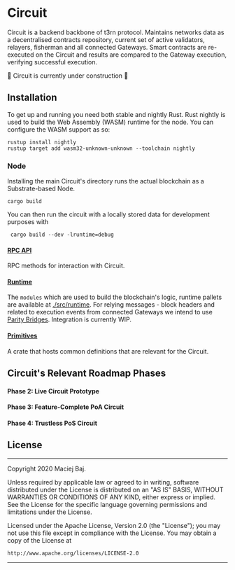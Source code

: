 # Circuit
Circuit is a backend backbone of t3rn protocol. Maintains networks data as a decentralised contracts repository, current set of active validators, relayers, fisherman and all connected Gateways. Smart contracts are re-executed on the Circuit and results are compared to the Gateway execution, verifying successful execution.

🚧 Circuit is currently under construction 🚧

## Installation
To get up and running you need both stable and nightly Rust. Rust nightly is used to build the Web
Assembly (WASM) runtime for the node. You can configure the WASM support as so:

```
rustup install nightly
rustup target add wasm32-unknown-unknown --toolchain nightly
```
### Node 
Installing the main Circuit's directory runs the actual blockchain as a Substrate-based Node.
 ```
 cargo build
 ```

You can then run the circuit with a locally stored data for development purposes with 
```
 cargo build --dev -lruntime=debug
```

#### [RPC API](./src/rpc)
RPC methods for interaction with Circuit.

#### [Runtime](./src/runtime)
The `modules` which are used to build the blockchain's logic, runtime pallets are available at [./src/runtime](./src/runtime). For relying messages - block headers and related to execution events from connected Gateways we intend to use [Parity Bridges](https://github.com/paritytech/parity-bridges-common). Integration is currently WIP.

#### [Primitives](./src/primitives)
A crate that hosts common definitions that are relevant for the Circuit.

## Circuit's Relevant Roadmap Phases
#### Phase 2: Live Circuit Prototype
#### Phase 3: Feature-Complete PoA Circuit
#### Phase 4: Trustless PoS Circuit

## License

---
Copyright 2020 Maciej Baj.

Unless required by applicable law or agreed to in writing, software
distributed under the License is distributed on an "AS IS" BASIS,
WITHOUT WARRANTIES OR CONDITIONS OF ANY KIND, either express or implied.
See the License for the specific language governing permissions and
limitations under the License.

Licensed under the Apache License, Version 2.0 (the "License");
you may not use this file except in compliance with the License.
You may obtain a copy of the License at

    http://www.apache.org/licenses/LICENSE-2.0

---



